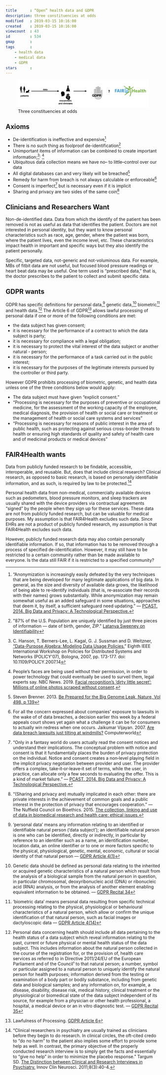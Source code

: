 ```yaml
---
title      : “Open” health data and GDPR
description: three constituencies at odds
modified   : 2019-03-15 10:16:00
created    : 2019-03-15 10:16:00
viewcount  : 43
id         : 534
gmap       : 
tags       :
    - health data
    - medical data
    - GDPR
stars      : 
---
```


<figure>
    <img src="img/3-constituencies.png">
    <figcaption>Three constituencies at odds</figcaption>
</figure>

## Axioms

- De-identification is ineffective and expensive[^1]
- There is no such thing as foolproof de-identification[^2]
- Unimportant items of information can be combined to create important information;[^3]<sup>;</sup> [^4]
- Ubiquitous data collection means we have no– to little–control over our data
- All digital databases can and very likely will be breached[^5]
- Remedy for harm from breach is not always calculable or enforceable[^6]
- Consent is imperfect[^7] but is necessary even if it is implicit
- Sharing and privacy are two sides of the same coin[^8]

## Clinicians and Researchers Want

Non-de-identified data. Data from which the identify of the patient has been removed is not as useful as data that identifies the patient. Doctors are not interested in personal identity, but they want to know personal characteristics such as race, age, gender, where the patient was born, where the patient lives, even the income level, etc. These characteristics impact health in important and specific ways but they also identify the patient personally.

Specific, targeted data, not-generic and not-voluminous data. For example, MBs of fitbit data are not useful, but focused blood pressure readings or heart beat data may be useful. One term used is “prescribed data,” that is, the doctor prescribes to the patient to collect and submit specific data.

## GDPR wants

GDPR has specific definitions for personal data,[^9] genetic data,[^10] biometric[^11] and health data.[^12] The Article 6 of GDPR[^13] allows lawful processing of personal data if one or more of the following conditions are met:

- the data subject has given consent;
- it is necessary for the performance of a contract to which the data subject is party;
- it is necessary for compliance with a legal obligation;
- it is necessary to protect the vital interest of the data subject or another natural - person;
- it is necessary for the performance of a task carried out in the public interest;
- it is necessary for the purposes of the legitimate interests pursued by the controller or third party.

However GDPR prohibits processing of biometric, genetic, and health data unless one of the three conditions below would apply:

- The data subject must have given “explicit consent.”
- “Processing is necessary for the purposes of preventive or occupational medicine, for the assessment of the working capacity of the employee, medical diagnosis, the provision of health or social care or treatment or the management of health or social care systems and services”
- “Processing is necessary for reasons of public interest in the area of public health, such as protecting against serious cross-border threats to health or ensuring high standards of quality and safety of health care and of medicinal products or medical devices”

## FAIR4Health wants

Data from publicly funded research to be findable, accessible, interoperable, and reusable. But, does that include clinical research? Clinical research, as opposed to basic research, is based on personally identifiable information, and as such, is required by law to be protected.[^14]

Personal health data from non-medical, commercially available devices such as pedometers, blood pressure monitors, and sleep trackers are usually shared with the device providers via contractual agreements “signed” by the people when they sign up for these services. These data are not from publicly funded research, but can be valuable for medical purposes. My assumption is that FAIR4Health excludes such data.
Since EHRs are not a product of publicly funded research, my assumption is that FAIR4Health excludes such data.

However, publicly funded research data may also contain personally identifiable information. If so, that information has to be removed through a process of specified de-identification. However, it may still have to be restricted to a certain community rather than be made available to everyone. Is the data still FAIR if it is restricted to a specified community?

[^1]: “Anonymization is increasingly easily defeated by the very techniques that are being developed for many legitimate applications of big data. In general, as the size and diversity of available data grows, the likelihood of being able to re‐identify individuals (that is, re‐associate their records with their names) grows substantially. While anonymization may remain somewhat useful as an added safeguard in some situations, approaches that deem it, by itself, a sufficient safeguard need updating.” — <a href="https://obamawhitehouse.archives.gov/sites/default/files/microsites/ostp/PCAST/pcast_big_data_and_privacy_-_may_2014.pdf" target="_blank">PCAST. 2014. Big Data and Privacy: A Technological Perspective.</a>

[^2]: "87% of the U.S. Population are uniquely identified by just three pieces of information — date of birth, gender, ZIP." <a href="http://latanyasweeney.org/work/identifiability.html" target="_blank">Latanya Sweeney on Identifiability</a> 

[^3]: C. Hanson, T. Berners-Lee, L. Kagal, G. J. Sussman and D. Weitzner, <a href="http://dig.csail.mit.edu/2006/Papers/Policy07/data-purpose-algebra.pdf" target="_blank">“Data-Purpose Algebra: Modeling Data Usage Policies</a>,” Eighth IEEE International Workshop on Policies for Distributed Systems and Networks (POLICY'07), Bologna, 2007, pp. 173-177. doi: 10.1109/POLICY.2007.14

[^4]: People’s faces are being used without their permission, in order to power technology that could eventually be used to surveil them, legal experts say. NBC News. 2019. <a href="https://www.nbcnews.com/tech/internet/facial-recognition-s-dirty-little-secret-millions-online-photos-scraped-n981921" target="_blank">Facial recognition’s ‘dirty little secret’: Millions of online photos scraped without consent</a>.

[^5]: Steven Brenner. 2013. <a href="https://drive.google.com/open?id=0B_t-G30CZ3Znamc2ZVBEczhCWUE&authuser=1" target="_blank">Be Prepared for the Big Genome Leak, Nature, Vol 498, p 139</a>

[^6]: For all the concern expressed about companies' exposure to lawsuits in the wake of of data breaches, a decision earlier this week by a federal appeals court shows yet again what a challenge it can be for consumers to actually win redress when one occurs. Jaikumar Vijayan. 2007. <a href="https://www.computerworld.com/article/2540587/are-data-breach-lawsuits-just-tilting-at-windmills-.html" target="_blank">Are data breach lawsuits just tilting at windmills?</a> Computerworld

[^7]: “Only in a fantasy world do users actually read the consent notices and understand their implications. The conceptual problem with notice and consent is that it fundamentally places the burden of privacy protection on the individual. Notice and consent creates a non‐level playing field in the implicit privacy negotiation between provider and user. The provider offers a complex, take‐it‐or‐leave‐it set of terms, while the user, in practice, can allocate only a few seconds to evaluating the offer. This is a kind of market failure.” — <a href="https://obamawhitehouse.archives.gov/sites/default/files/microsites/ostp/PCAST/pcast_big_data_and_privacy_-_may_2014.pdf" target="_blank">PCAST. 2014. Big Data and Privacy: A Technological Perspective.</a>

[^8]: “(Sharing and privacy are) mutually implicated in each other: there are private interests in the achievement of common goals and a public interest in the protection of privacy that encourages cooperation.” — The Nuffield Council on Bioethics. 2015. <a href="http://nuffieldbioethics.org/wp-content/uploads/Biological_and_health_data_web.pdf" target="_blank">The collection, linking and use of data in biomedical research and health care: ethical issues.</a>

[^9]: ‘personal data’ means any information relating to an identified or identifiable natural person (‘data subject’); an identifiable natural person is one who can be identified, directly or indirectly, in particular by reference to an identifier such as a name, an identification number, location data, an online identifier or to one or more factors specific to the physical, physiological, genetic, mental, economic, cultural or social identity of that natural person — <a href="https://gdpr-info.eu/art-4-gdpr/" target="_blank">GDPR Article 4(1)</a>

[^10]: Genetic data should be defined as personal data relating to the inherited or acquired genetic characteristics of a natural person which result from the analysis of a biological sample from the natural person in question, in particular chromosomal, deoxyribonucleic acid (DNA) or ribonucleic acid (RNA) analysis, or from the analysis of another element enabling equivalent information to be obtained. — <a href="https://gdpr-info.eu/art-4-gdpr/" target="_blank">GDPR Recital 34</a>

[^11]: ‘biometric data’ means personal data resulting from specific technical processing relating to the physical, physiological or behavioural characteristics of a natural person, which allow or confirm the unique identification of that natural person, such as facial images or dactyloscopic data — <a href="https://gdpr-info.eu/art-4-gdpr/" target="_blank">GDPR Article 4(14)</a>

[^12]: Personal data concerning health should include all data pertaining to the health status of a data subject which reveal information relating to the past, current or future physical or mental health status of the data subject. This includes information about the natural person collected in the course of the registration for, or the provision of, health care services as referred to in Directive 2011/24/EU of the European Parliament and of the Council¹ to that natural person; a number, symbol or particular assigned to a natural person to uniquely identify the natural person for health purposes; information derived from the testing or examination of a body part or bodily substance, including from genetic data and biological samples; and any information on, for example, a disease, disability, disease risk, medical history, clinical treatment or the physiological or biomedical state of the data subject independent of its source, for example from a physician or other health professional, a hospital, a medical device or an in vitro diagnostic test. — <a href="https://gdpr-info.eu/art-4-gdpr/" target="_blank">GDPR Recital 35</a>

[^13]: Lawfulness of Processing. <a href="https://gdpr-info.eu/art-4-gdpr/" target="_blank">GDPR Article 6</a>

[^14]: “Clinical researchers in psychiatry are usually trained as clinicians before they begin to do research. In clinical circles, the oft-cited credo to “do no harm” to the patient also implies some effort to provide some help as well. In contrast, the primary objective of the properly conducted research interview is to simply get the facts and essentially to “give no help” in order to minimize the placebo response.” Targum SD. <a href="https://gdpr-info.eu/art-4-gdpr/" target="_blank">The Distinction between Clinical and Research Interviews in Psychiatry.</a> Innov Clin Neurosci. 2011;8(3):40-4.